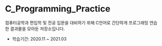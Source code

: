 # C_Programming_Practice
컴퓨터공학과 편입학 및 전공 입문을 대비하기 위해 C언어로 간단하게 프로그래밍 연습한 결과물을 모아둔 저장소입니다. 
- 학습기간: 2020.11 ~ 2021.03

